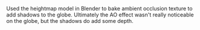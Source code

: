 Used the heightmap model in Blender to bake ambient occlusion texture to add shadows to the globe. Ultimately the AO effect wasn't really noticeable on the globe, but the shadows do add some depth.